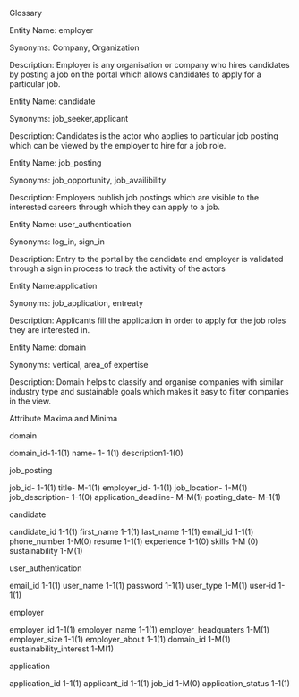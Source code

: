 

Glossary

Entity Name: employer

Synonyms: Company, Organization

Description: Employer is any organisation or company who hires candidates by posting a job on the portal which allows candidates to apply for a particular job.

Entity Name: candidate

Synonyms: job_seeker,applicant

Description: Candidates is the actor who applies to particular job posting which can be viewed by the employer to hire for a job role.

Entity Name: job_posting

Synonyms: job_opportunity, job_availibility

Description: Employers publish job postings which are visible to the interested careers through which they can apply to a job.

Entity Name: user_authentication

Synonyms: log_in, sign_in

Description: Entry to the portal by the candidate and employer is validated through a sign in process to track the activity of the actors

Entity Name:application

Synonyms: job_application, entreaty

Description: Applicants fill the application in order to apply for the job roles they are interested in. 


Entity Name: domain

Synonyms: vertical, area_of expertise

Description: Domain helps to classify and organise companies with similar industry type and sustainable goals which makes it easy to filter companies in the view.


Attribute Maxima and Minima 

domain

domain_id-1-1(1)
name- 1- 1(1)
description1-1(0)

job_posting

job_id- 1-1(1)
title- M-1(1)
employer_id- 1-1(1)
job_location- 1-M(1)
job_description- 1-1(0)
application_deadline- M-M(1)
posting_date- M-1(1)
	

candidate

candidate_id 1-1(1)
first_name 1-1(1)
last_name 1-1(1)
email_id 1-1(1)
phone_number 1-M(0)
resume 1-1(1)
experience 1-1(0)
skills 1-M (0)
sustainability 1-M(1)

user_authentication

email_id 1-1(1) 
user_name 1-1(1)
password 1-1(1)
user_type 1-M(1)
user-id 1-1(1)


employer

employer_id 1-1(1)
employer_name 1-1(1)
employer_headquaters 1-M(1)
employer_size 1-1(1)
employer_about 1-1(1)
domain_id 1-M(1)
sustainability_interest 1-M(1)

application

application_id 1-1(1)
applicant_id 1-1(1)
job_id 1-M(0)
application_status 1-1(1)

